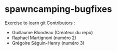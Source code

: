 spawncamping-bugfixes
=====================

Exercise to learn git
Contributors : 
 - Guillaume Blondeau (Créateur du repo)
 - Raphael Martignoni (numéro 2)
 - Grégoire Séguin-Henry (numéro 3)
